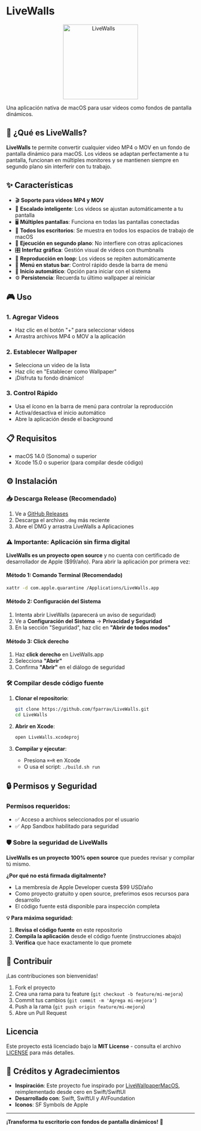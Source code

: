 # LiveWalls

<p align="center">
  <img src="icon_asset/icono-macOS-Default-1024x1024@2x.png" alt="LiveWalls" width="200" height="200">
</p>

Una aplicación nativa de macOS para usar videos como fondos de pantalla dinámicos.

## 🎥 ¿Qué es LiveWalls?

**LiveWalls** te permite convertir cualquier video MP4 o MOV en un fondo de pantalla dinámico para macOS. Los videos se adaptan perfectamente a tu pantalla, funcionan en múltiples monitores y se mantienen siempre en segundo plano sin interferir con tu trabajo.

## ✨ Características

- 🎬 **Soporte para videos MP4 y MOV**
- 📱 **Escalado inteligente**: Los videos se ajustan automáticamente a tu pantalla
- 🖥️ **Múltiples pantallas**: Funciona en todas las pantallas conectadas
- 🏢 **Todos los escritorios**: Se muestra en todos los espacios de trabajo de macOS
- 👻 **Ejecución en segundo plano**: No interfiere con otras aplicaciones
- 🎛️ **Interfaz gráfica**: Gestión visual de videos con thumbnails
- 🔄 **Reproducción en loop**: Los videos se repiten automáticamente
- 📍 **Menú en status bar**: Control rápido desde la barra de menú
- 🚀 **Inicio automático**: Opción para iniciar con el sistema
- ⚙️ **Persistencia**: Recuerda tu último wallpaper al reiniciar

## 🎮 Uso

### 1. Agregar Videos
- Haz clic en el botón "+" para seleccionar videos
- Arrastra archivos MP4 o MOV a la aplicación

### 2. Establecer Wallpaper
- Selecciona un video de la lista
- Haz clic en "Establecer como Wallpaper"
- ¡Disfruta tu fondo dinámico!

### 3. Control Rápido
- Usa el ícono en la barra de menú para controlar la reproducción
- Activa/desactiva el inicio automático
- Abre la aplicación desde el background

## 📋 Requisitos

- macOS 14.0 (Sonoma) o superior
- Xcode 15.0 o superior (para compilar desde código)

## ⚙️ Instalación

### 📥 Descarga Release (Recomendado)

1. Ve a [GitHub Releases](https://github.com/fparrav/LiveWalls/releases)
2. Descarga el archivo `.dmg` más reciente
3. Abre el DMG y arrastra LiveWalls a Aplicaciones

### ⚠️ Importante: Aplicación sin firma digital

**LiveWalls es un proyecto open source** y no cuenta con certificado de desarrollador de Apple ($99/año).
Para abrir la aplicación por primera vez:

#### Método 1: Comando Terminal (Recomendado)
```bash
xattr -d com.apple.quarantine /Applications/LiveWalls.app
```

#### Método 2: Configuración del Sistema
1. Intenta abrir LiveWalls (aparecerá un aviso de seguridad)
2. Ve a **Configuración del Sistema** → **Privacidad y Seguridad**  
3. En la sección "Seguridad", haz clic en **"Abrir de todos modos"**

#### Método 3: Click derecho
1. Haz **click derecho** en LiveWalls.app
2. Selecciona **"Abrir"**
3. Confirma **"Abrir"** en el diálogo de seguridad

### 🛠️ Compilar desde código fuente

1. **Clonar el repositorio**:
   ```bash
   git clone https://github.com/fparrav/LiveWalls.git
   cd LiveWalls
   ```

2. **Abrir en Xcode**:
   ```bash
   open LiveWalls.xcodeproj
   ```

3. **Compilar y ejecutar**:
   - Presiona `⌘+R` en Xcode
   - O usa el script: `./build.sh run`

## 🔒 Permisos y Seguridad

### Permisos requeridos:

- ✅ Acceso a archivos seleccionados por el usuario
- ✅ App Sandbox habilitado para seguridad

### 🛡️ Sobre la seguridad de LiveWalls

**LiveWalls es un proyecto 100% open source** que puedes revisar y compilar tú mismo. 

**¿Por qué no está firmada digitalmente?**
- La membresía de Apple Developer cuesta $99 USD/año
- Como proyecto gratuito y open source, preferimos esos recursos para desarrollo
- El código fuente está disponible para inspección completa

**💡 Para máxima seguridad:**
1. **Revisa el código fuente** en este repositorio
2. **Compila la aplicación** desde el código fuente (instrucciones abajo)
3. **Verifica** que hace exactamente lo que promete

## 🤝 Contribuir

¡Las contribuciones son bienvenidas!

1. Fork el proyecto
2. Crea una rama para tu feature (`git checkout -b feature/mi-mejora`)
3. Commit tus cambios (`git commit -m 'Agrega mi-mejora'`)
4. Push a la rama (`git push origin feature/mi-mejora`)
5. Abre un Pull Request

## Licencia

Este proyecto está licenciado bajo la **MIT License** - consulta el archivo [LICENSE](LICENSE) para más detalles.

## 🙏 Créditos y Agradecimientos

- **Inspiración**: Este proyecto fue inspirado por [LiveWallpaperMacOS](https://github.com/thusvill/LiveWallpaperMacOS), reimplementado desde cero en Swift/SwiftUI
- **Desarrollado con**: Swift, SwiftUI y AVFoundation
- **Iconos**: SF Symbols de Apple

---

**¡Transforma tu escritorio con fondos de pantalla dinámicos!** 🎉
